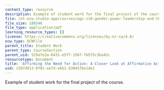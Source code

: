 ```yaml
---
content_type: resource
description: Example of student work for the final project of the course.
file: /ol-ocw-studio-app/courses/wgs-s10-gender-power-leadership-and-the-workplace-spring-2014/c507d9130f01ee7debb1b3045fbe1de1_MITWGS_S10S14_Fin_affimat.pdf
file_size: 188546
file_type: application/pdf
learning_resource_types: []
license: https://creativecommons.org/licenses/by-nc-sa/4.0/
ocw_type: OCWFile
parent_title: Student Work
parent_type: CourseSection
parent_uid: 529a7e2a-6431-e5ff-1567-fb575c3ba42c
resourcetype: Document
title: 'Affirming the Need for Action: A Closer Look at Affirmative Action Policies'
uid: c507d913-0f01-ee7d-ebb1-b3045fbe1de1
---
```

Example of student work for the final project of the course.